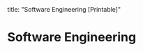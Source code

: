 <frontmatter>
title: "Software Engineering [Printable]"
</frontmatter>

<link rel="stylesheet" href="{{baseUrl}}/css/textbook.css">

<div class="website-content">

<div id="main">

# Software Engineering

<include src="prosAndCons/print.md" boilerplate />

</div>

</div>
